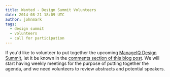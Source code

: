 ```yaml
---
title: Wanted - Design Summit Volunteers
date: 2014-08-21 18:09 UTC
author: johnmark
tags:
  - design summit
  - volunteers
  - call for participation
---
```


If you'd like to volunteer to put together the upcoming [ManageIQ Design Summit](http://miqdevsummit14.eventbrite.com/), let it be known in the [comments section of this blog post](/blog/2014/08/wanted-design-summit-volunteers/#comments). We will start having weekly meetings for the purpose of putting together the agenda, and we need volunteers to review abstracts and potential speakers. 
